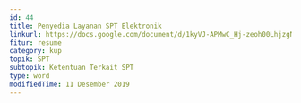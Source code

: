 ```yaml
---
id: 44
title: Penyedia Layanan SPT Elektronik
linkurl: https://docs.google.com/document/d/1kyVJ-APMwC_Hj-zeoh00LhjzgNY5aK5V7TZNBdwTatc/edit?usp=drivesdk
fitur: resume
category: kup
topik: SPT
subtopik: Ketentuan Terkait SPT
type: word
modifiedTime: 11 Desember 2019
---
```



